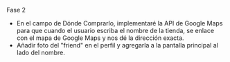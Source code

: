 Fase 2
- En el campo de Dónde Comprarlo, implementaré la API de Google Maps para que cuando el usuario escriba el nombre de la tienda,
se enlace con el mapa de Google Maps y nos dé la dirección exacta.
- Añadir foto del "friend" en el perfil y agregarla a la pantalla principal al lado del nombre.